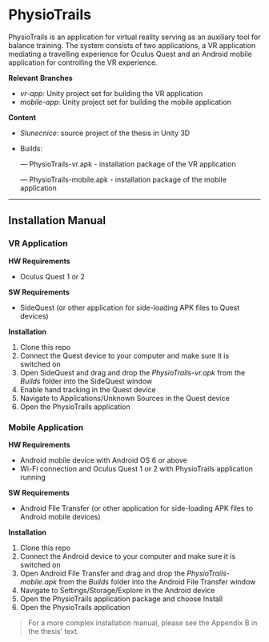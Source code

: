 # PhysioTrails

PhysioTrails is an application for virtual reality serving as an auxiliary tool for balance training. The   system consists of two applications, a VR application mediating a travelling experience for Oculus Quest and an Android mobile application for controlling the VR experience.


**Relevant** **Branches**

- *vr-app*: Unity project set for building the VR application
- *mobile-app*: Unity project set for building the mobile application


**Content**

- *Slunecnice:* source project of the thesis in Unity 3D
- Builds:

    — PhysioTrails-vr.apk - installation package of the VR application

    — PhysioTrails-mobile.apk - installation package of the mobile application

---

## Installation Manual

### VR Application

**HW Requirements**

- Oculus Quest 1 or 2


**SW Requirements**

- SideQuest (or other application for side-loading APK files to Quest devices)


**Installation**

1. Clone this repo
2. Connect the Quest device to your computer and make sure it is switched on
3. Open SideQuest and drag and drop the *PhysioTrails-vr.apk* from the *Builds* folder into the SideQuest window
4. Enable hand tracking in the Quest device
5. Navigate to Applications/Unknown Sources in the Quest device
6. Open the PhysioTrails application


### Mobile Application

**HW Requirements**

- Android mobile device with Android OS 6 or above
- Wi-Fi connection and Oculus Quest 1 or 2 with PhysioTrails application running


**SW Requirements**

- Android File Transfer (or other application for side-loading APK files to Android mobile devices)


**Installation**

1. Clone this repo
2. Connect the Android device to your computer and make sure it is switched on
3. Open Android File Transfer and drag and drop the *PhysioTrails-mobile.apk* from the *Builds* folder into the Android File Transfer window
4. Navigate to Settings/Storage/Explore in the Android device
5. Open the PhysioTrails application package and choose Install
6. Open the PhysioTrails application


 > For a more complex installation manual, please see the Appendix B in the thesis' text.
